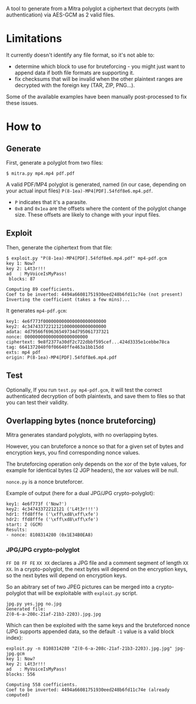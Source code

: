 A tool to generate from a Mitra polyglot
a ciphertext that decrypts (with authentication) via AES-GCM as 2 valid files.


# Limitations

It currently doesn't identify any file format, so it's not able to:
- determine which block to use for bruteforcing - you might just want to append data if both file formats are supporting it.
- fix checksums that will be invalid when the other plaintext ranges are decrypted with the foreign key (TAR, ZIP, PNG...).

Some of the available examples have been manually post-processed to fix these issues.


# How to


## Generate

First, generate a polyglot from two files:
```
$ mitra.py mp4.mp4 pdf.pdf
```

A valid PDF/MP4 polyglot is generated, named (in our case, depending on your actual input files) `P(8-1ea)-MP4[PDF].54fdf8e6.mp4.pdf`.

- `P` indicates that it's a parasite.
- `0x8` and `0x1ea` are the offsets where the content of the polyglot change size. These offsets are likely to change with your input files.


## Exploit

Then, generate the ciphertext from that file:

```
$ exploit.py "P(8-1ea)-MP4[PDF].54fdf8e6.mp4.pdf" mp4-pdf.gcm
key 1: Now?
key 2: L4t3r!!!
ad   : MyVoiceIsMyPass!
 blocks: 87

Computing 89 coefficients.
Coef to be inverted: 4494a66081751930eed248b6fd11c74e (not present)
Inverting the coefficient (takes a few mins)...
```

It generates `mp4-pdf.gcm`:
```
key1: 4e6f773f000000000000000000000000
key2: 4c347433722121210000000000000000
adata: 4d79566f69636549734d795061737321
nonce: 000000000000000000000000
ciphertext: 9e8f2377a30df2c722dbbf595cef...424d3335e1cebbe78ca
tag: 6641372040f0f06640ffe463a1bb15dd
exts: mp4 pdf
origin: P(8-1ea)-MP4[PDF].54fdf8e6.mp4.pdf
```


## Test

Optionally, If you run `test.py mp4-pdf.gcm`,
it will test the correct authenticated decryption of both plaintexts,
and save them to files so that you can test their validity.


## Overlapping bytes (nonce bruteforcing)

Mitra generates standard polyglots, with no overlapping bytes.

However, you can bruteforce a nonce so that for a given set of bytes and encryption keys,
you find corresponding nonce values.

The bruteforcing operation only depends on the xor of the byte values,
for example for identical bytes (2 JGP headers), the xor values will be null.

`nonce.py` is a nonce bruteforcer.

Example of output (here for a dual JPG/JPG crypto-polyglot):
```
key1: 4e6f773f ('Now?')
key2: 4c34743372212121 ('L4t3r!!!')
hdr1: ffd8fffe ('\xff\xd8\xff\xfe')
hdr2: ffd8fffe ('\xff\xd8\xff\xfe')
start: 2 (GCM)
Results:
- nonce: 8108314280 (0x1E34B0EA8)
```

### JPG/JPG crypto-polyglot

`FF D8 FF FE` `XX XX` declares a JPG file and a comment segment of length `XX XX`.
In a crypto-polyglot, the next bytes will depend on the encryption keys, so the next bytes will depend on encryption keys.

So an abitrary set of two JPEG pictures can be merged into a crypto-polyglot that will be exploitable with `exploit.py` script.

```
jpg.py yes.jpg no.jpg
Generated file:
Z(0-6-a-208c-21af-21b3-2203).jpg.jpg
```

Which can then be exploited with the same keys and the bruteforced nonce (JPG supports appended data, so the default `-1` value is a valid block index):
```
exploit.py -n 8108314280 "Z(0-6-a-208c-21af-21b3-2203).jpg.jpg" jpg-jpg.gcm
key 1: Now?
key 2: L4t3r!!!
ad   : MyVoiceIsMyPass!
blocks: 556

Computing 558 coefficients.
Coef to be inverted: 4494a66081751930eed248b6fd11c74e (already computed)
```
